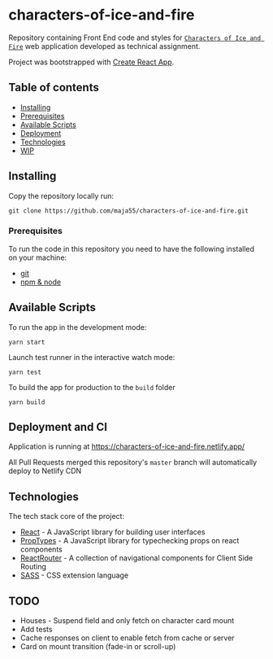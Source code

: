 # characters-of-ice-and-fire

Repository containing Front End code and styles for [`Characters of Ice and Fire`](https://characters-of-ice-and-fire.netlify.app/) web application developed as technical assignment.

Project was bootstrapped with [Create React App](https://github.com/facebook/create-react-app).


## Table of contents


* [Installing](#installing)
* [Prerequisites](#prerequisites)
* [Available Scripts](#available-scripts)
* [Deployment](#deployment-and-ci)
* [Technologies](#technologies)
* [WIP](#todo)


## Installing

Copy the repository locally run:
```
git clone https://github.com/maja55/characters-of-ice-and-fire.git
```


### Prerequisites

To run the code in this repository you need to have the following installed on your machine:
* [git](https://git-scm.com/)
* [npm & node ](https://nodejs.org/en/)


## Available Scripts

To run the app in the development mode:
```
yarn start
```

Launch test runner in the interactive watch mode:
```
yarn test
```

To build the app for production to the `build` folder
```
yarn build
```


## Deployment and CI

Application is running at https://characters-of-ice-and-fire.netlify.app/

All Pull Requests merged this repository's `master` branch will automatically deploy to Netlify CDN


## Technologies

The tech stack core of the project:
* [React](https://reactjs.org/) - A JavaScript library for building user interfaces
* [PropTypes](https://reactjs.org/docs/typechecking-with-proptypes.html) - A JavaScript library for typechecking props on react components
* [ReactRouter](https://reactrouter.com/) - A collection of navigational components for Client Side Routing
* [SASS](https://sass-lang.com/) - CSS extension language


## TODO
* Houses - Suspend field and only fetch on character card mount
* Add tests
* Cache responses on client to enable fetch from cache or server
* Card on mount transition (fade-in or scroll-up)